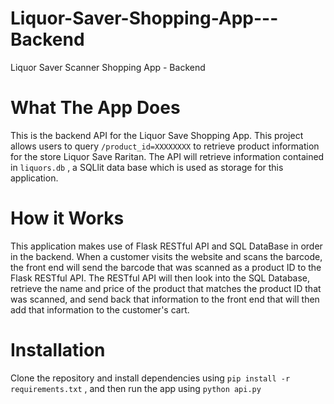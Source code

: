 # Liquor-Saver-Shopping-App---Backend
Liquor Saver Scanner Shopping App - Backend

# What The App Does
This is the backend API for the Liquor Save Shopping App. This project allows users to query `/product_id=XXXXXXXX` to retrieve product information for the store Liquor Save Raritan. The API will retrieve information contained in `liquors.db` , a SQLlit data base which is used as storage for this application. 


# How it Works
This application makes use of Flask RESTful API and SQL DataBase in order in the backend. When a customer visits the website and scans the barcode, the front end will send the barcode that was scanned as a product ID to the Flask RESTful API. The RESTful API will then look into the SQL Database, retrieve the name and price of the product that matches the product ID that was scanned, and send back that information to the front end that will then add that information to the customer's cart. 

# Installation
Clone the repository and install dependencies using `pip install -r requirements.txt` , and then run the app using `python api.py`

